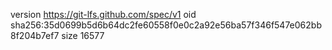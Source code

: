 version https://git-lfs.github.com/spec/v1
oid sha256:35d0699b5d6b64dc2fe60558f0e0c2a92e56ba57f346f547e062bb8f204b7ef7
size 16577
